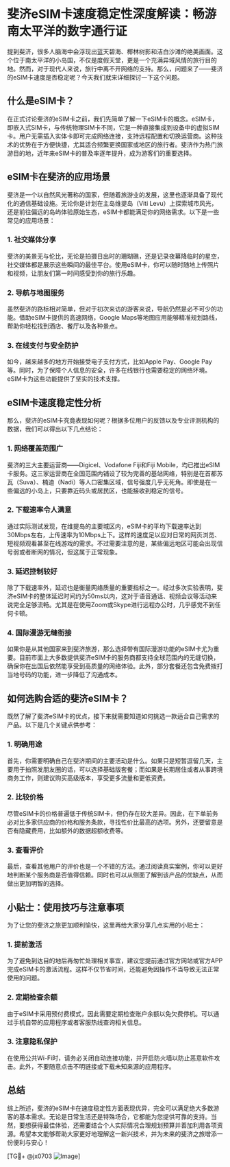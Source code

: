 # 斐济eSIM卡速度稳定性深度解读：畅游南太平洋的数字通行证

提到斐济，很多人脑海中会浮现出蓝天碧海、椰林树影和洁白沙滩的绝美画面。这个位于南太平洋的小岛国，不仅是度假天堂，更是一个充满异域风情的旅行目的地。然而，对于现代人来说，旅行中离不开网络的支持。那么，问题来了——斐济的eSIM卡速度是否稳定呢？今天我们就来详细探讨一下这个问题。

## 什么是eSIM卡？

在正式讨论斐济的eSIM卡之前，我们先简单了解一下eSIM卡的概念。eSIM卡，即嵌入式SIM卡，与传统物理SIM卡不同，它是一种直接集成到设备中的虚拟SIM卡。用户无需插入实体卡即可完成网络连接，支持远程配置和切换运营商。这种技术的优势在于方便快捷，尤其适合频繁更换国家或地区的旅行者。斐济作为热门旅游目的地，近年来eSIM卡的普及率逐年提升，成为游客们的重要选择。

## eSIM卡在斐济的应用场景

斐济是一个以自然风光著称的国家，但随着旅游业的发展，这里也逐渐具备了现代化的通信基础设施。无论你是计划在主岛维提岛（Viti Levu）上探索城市风光，还是前往偏远的岛屿体验原始生态，eSIM卡都能满足你的网络需求。以下是一些常见的应用场景：

### 1. 社交媒体分享
斐济的美景无与伦比，无论是拍摄日出时的珊瑚礁，还是记录夜幕降临时的星空，社交媒体都是展示这些瞬间的最佳平台。使用eSIM卡，你可以随时随地上传照片和视频，让朋友们第一时间感受到你的旅行乐趣。

### 2. 导航与地图服务
虽然斐济的路标相对简单，但对于初次来访的游客来说，导航仍然是必不可少的功能。借助eSIM卡提供的高速网络，Google Maps等地图应用能够精准规划路线，帮助你轻松找到酒店、餐厅以及各种景点。

### 3. 在线支付与安全防护
如今，越来越多的地方开始接受电子支付方式，比如Apple Pay、Google Pay等。同时，为了保障个人信息的安全，许多在线银行也需要稳定的网络环境。eSIM卡为这些功能提供了坚实的技术支撑。

## eSIM卡速度稳定性分析

那么，斐济的eSIM卡究竟表现如何呢？根据多位用户的反馈以及专业评测机构的数据，我们可以得出以下几点结论：

### 1. 网络覆盖范围广
斐济的三大主要运营商——Digicel、Vodafone Fiji和Fiji Mobile，均已推出eSIM卡服务。这三家运营商在全国范围内铺设了较为完善的基站网络，特别是在首都苏瓦（Suva）、楠迪（Nadi）等人口密集区域，信号强度几乎无死角。即使是在一些偏远的小岛上，只要靠近码头或居民区，也能接收到稳定的信号。

### 2. 下载速率令人满意
通过实际测试发现，在维提岛的主要城区内，eSIM卡的平均下载速率达到30Mbps左右，上传速率为10Mbps上下。这样的速度足以应对日常的网页浏览、短视频观看甚至在线游戏的需求。不过需要注意的是，某些偏远地区可能会出现信号弱或者断网的情况，但这属于正常现象。

### 3. 延迟控制较好
除了下载速率外，延迟也是衡量网络质量的重要指标之一。经过多次实验表明，斐济eSIM卡的整体延迟时间约为50ms以内，这对于语音通话、视频会议等活动来说完全足够流畅。尤其是在使用Zoom或Skype进行远程办公时，几乎感觉不到任何卡顿。

### 4. 国际漫游无缝衔接
如果你是从其他国家来到斐济旅游，那么选择带有国际漫游功能的eSIM卡尤为重要。目前市面上大多数提供斐济eSIM卡的服务商都支持全球范围内的无缝切换，确保你在出国后依然能享受到高质量的网络体验。此外，部分套餐还包含免费拨打当地号码的功能，进一步降低了沟通成本。

## 如何选购合适的斐济eSIM卡？

既然了解了斐济eSIM卡的优点，接下来就需要知道如何挑选一款适合自己需求的产品。以下是几个关键点供参考：

### 1. 明确用途
首先，你需要明确自己在斐济期间的主要活动是什么。如果只是短暂逗留几天，主要用于拍照发朋友圈的话，可以选择基础版套餐；而如果是长期居住或者从事跨境商务工作，则建议购买高级版本，享受更多流量和更低资费。

### 2. 比较价格
尽管eSIM卡的价格普遍低于传统SIM卡，但仍存在较大差异。因此，在下单前务必对比多家供应商的价格和服务条款，寻找性价比最高的选项。另外，还要留意是否有隐藏费用，比如额外的数据超额收费等。

### 3. 查看评价
最后，查看其他用户的评价也是一个不错的方法。通过阅读真实案例，你可以更好地判断某个服务商是否值得信赖。同时也可以从侧面了解到该产品的优缺点，从而做出更加明智的选择。

## 小贴士：使用技巧与注意事项

为了让您的斐济之旅更加顺利愉快，这里再给大家分享几点实用的小贴士：

### 1. 提前激活
为了避免到达目的地后再匆忙处理相关事宜，建议您提前通过官方网站或官方APP完成eSIM卡的激活流程。这样不仅节省时间，还能避免因操作不当导致无法正常使用的问题。

### 2. 定期检查余额
由于eSIM卡采用预付费模式，因此需要定期检查账户余额以免欠费停机。可以通过手机自带的应用程序或者客服热线查询相关信息。

### 3. 注意隐私保护
在使用公共Wi-Fi时，请务必关闭自动连接功能，并开启防火墙以防止恶意软件攻击。此外，不要随意点击不明链接或下载未知来源的应用程序。

## 总结

综上所述，斐济的eSIM卡在速度稳定性方面表现优异，完全可以满足绝大多数游客的基本需求。无论是日常生活还是特殊场合，它都能为您提供可靠的支持。当然，要想获得最佳体验，还需要结合个人实际情况合理规划预算并善加利用各项资源。希望本文能够帮助大家更好地理解这一新兴技术，并为未来的斐济之旅增添一份便利与安心！

[TG💪+ @jx0703 ![Image](https://github.com/user-attachments/assets/dbca1d08-cadb-493c-b0ec-ad6f7a83f270)]